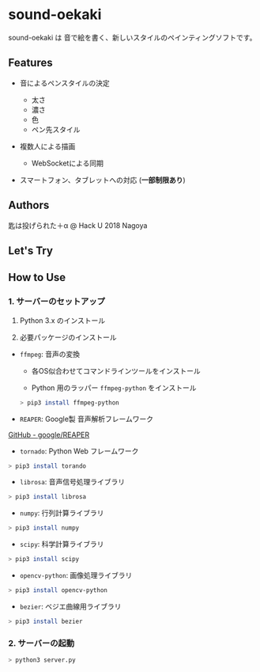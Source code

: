 # sound-oekaki

sound-oekaki は 音で絵を書く、新しいスタイルのペインティングソフトです。

## Features
- 音によるペンスタイルの決定
	* 太さ
	* 濃さ
	* 色
	* ペン先スタイル

- 複数人による描画
	* WebSocketによる同期

- スマートフォン、タブレットへの対応 (**一部制限あり**)


## Authors
匙は投げられた＋α @ Hack U 2018 Nagoya

## Let's Try


## How to Use

### 1. サーバーのセットアップ

1. Python 3.x のインストール

1. 必要パッケージのインストール

- `ffmpeg`: 音声の変換  
	+ 各OS似合わせてコマンドラインツールをインストール  

	+ Python 用のラッパー `ffmpeg-python` をインストール    

	```bash  
	> pip3 install ffmpeg-python  
	```  

- `REAPER`: Google製 音声解析フレームワーク  

[GitHub - google/REAPER](https://github.com/google/REAPER)  

- `tornado`: Python Web フレームワーク  

```bash  
> pip3 install torando  
```  

- `librosa`: 音声信号処理ライブラリ  

```bash  
> pip3 install librosa  
```  

- `numpy`: 行列計算ライブラリ  

```bash  
> pip3 install numpy  
```  

- `scipy`: 科学計算ライブラリ  

```bash  
> pip3 install scipy  
```  

- `opencv-python`: 画像処理ライブラリ  

```bash  
> pip3 install opencv-python  
```  

- `bezier`: ベジエ曲線用ライブラリ  

```bash  
> pip3 install bezier  
```  


### 2. サーバーの起動  

```bash  
> python3 server.py  
```  

